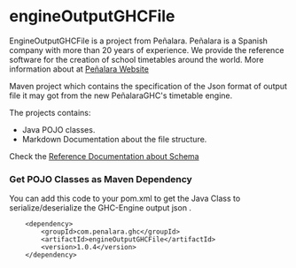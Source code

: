 # engineOutputGHCFile


EngineOutputGHCFile is a project from Peñalara.  Peñalara is a Spanish company with more than 20 years of experience. We provide the reference software for the creation of school timetables around the world. More information about at [Peñalara Website](https://www.penalara.com)

Maven project which contains the specification of the Json format of output file it may got from the new PeñalaraGHC's timetable engine.

The projects contains:

 - Java POJO classes.
 - Markdown Documentation about the file structure.



Check the [Reference Documentation about Schema](doc/README.md)



### Get POJO Classes as Maven Dependency

You can add this code to your pom.xml to get the Java Class to serialize/deserialize the GHC-Engine output json .

        <dependency>
        	<groupId>com.penalara.ghc</groupId>
        	<artifactId>engineOutputGHCFile</artifactId>
        	<version>1.0.4</version>
        </dependency>
